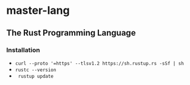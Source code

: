 # master-lang

## The Rust Programming Language

### Installation

- `curl --proto '=https' --tlsv1.2 https://sh.rustup.rs -sSf | sh`
- `rustc --version`
- ` rustup update`

